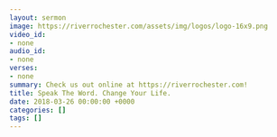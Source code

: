 ```yaml
---
layout: sermon
image: https://riverrochester.com/assets/img/logos/logo-16x9.png
video_id:
- none
audio_id:
- none
verses:
- none
summary: Check us out online at https://riverrochester.com!
title: Speak The Word. Change Your Life.
date: 2018-03-26 00:00:00 +0000
categories: []
tags: []
---
```

